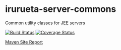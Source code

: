 # irurueta-server-commons
Common utility classes for JEE servers

[![Build Status](https://travis-ci.org/albertoirurueta/irurueta-server-commons.svg?branch=master)](https://travis-ci.org/albertoirurueta/irurueta-server-commons)
[![Coverage Status](https://coveralls.io/repos/github/albertoirurueta/irurueta-server-commons/badge.svg?branch=master)](https://coveralls.io/github/albertoirurueta/irurueta-server-commons?branch=master)

[Maven Site Report](http://albertoirurueta.github.io/irurueta-server-commons/)
